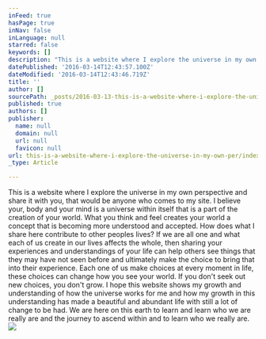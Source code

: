 ```yaml
---
inFeed: true
hasPage: true
inNav: false
inLanguage: null
starred: false
keywords: []
description: "This is a website where I explore the universe in my own perspective and share it with you, that would be anyone who comes to my site. \_I believe your, body and your mind is a universe within itself that is a part of the creation of your world. \_What you think and feel creates your world a concept that is becomming more understood and accepted. \_How does what I share here contribute to other peoples lives? \_If we are all one and what each of us create in our lives affects the whole, then sharing your experiences and understandings of your life can help others see things that they may have not seen before and ultimatley make the choice to bring that into their experience. \_Each one of us make choices at every moment in life, these choices can change how you see your world. \_If you don't seek out new choices, you don't grow. \_I hope this website shows my growth and understanding of how the universe works for me and how my growth in this understanding has made a beautiful and abundant life with still a lot of change to be had. \_We are here on this earth to learn and learn who we are really are and the journey to ascend within and to learn who we really are. \_"
datePublished: '2016-03-14T12:43:57.100Z'
dateModified: '2016-03-14T12:43:46.719Z'
title: ''
author: []
sourcePath: _posts/2016-03-13-this-is-a-website-where-i-explore-the-universe-in-my-own-per.md
published: true
authors: []
publisher:
  name: null
  domain: null
  url: null
  favicon: null
url: this-is-a-website-where-i-explore-the-universe-in-my-own-per/index.html
_type: Article

---
```

This is a website where I explore the universe in my own perspective and share it with you, that would be anyone who comes to my site.  I believe your, body and your mind is a universe within itself that is a part of the creation of your world.  What you think and feel creates your world a concept that is becoming more understood and accepted.  How does what I share here contribute to other peoples lives?  If we are all one and what each of us create in our lives affects the whole, then sharing your experiences and understandings of your life can help others see things that they may have not seen before and ultimately make the choice to bring that into their experience.  Each one of us make choices at every moment in life, these choices can change how you see your world.  If you don't seek out new choices, you don't grow.  I hope this website shows my growth and understanding of how the universe works for me and how my growth in this understanding has made a beautiful and abundant life with still a lot of change to be had.  We are here on this earth to learn and learn who we are really are and the journey to ascend within and to learn who we really are.  ![](https://the-grid-user-content.s3-us-west-2.amazonaws.com/bd84255d-96e1-497e-8ff0-872faea5ad5a.jpg)
